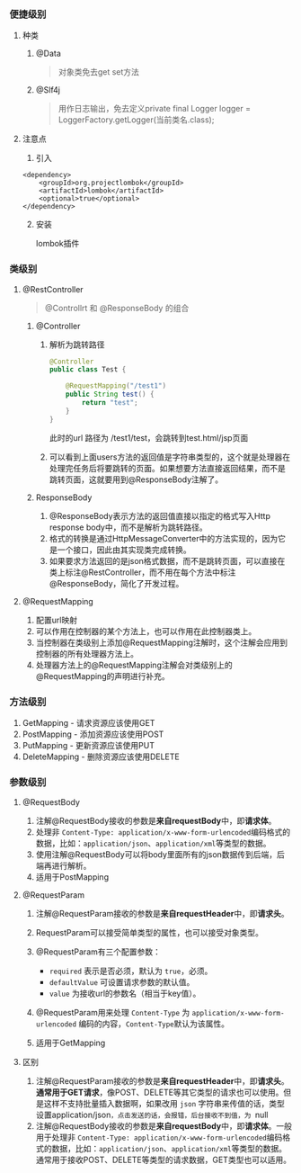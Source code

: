 ### 便捷级别

1. 种类
   1. @Data

      > 对象类免去get set方法

   2. @Slf4j

      > 用作日志输出，免去定义private final Logger logger = LoggerFactory.getLogger(当前类名.class);

2. 注意点

   1. 引入

   ```pom
   <dependency>
       <groupId>org.projectlombok</groupId>
       <artifactId>lombok</artifactId>
       <optional>true</optional>
   </dependency>
   ```

   2. 安装

      lombok插件



### 类级别

1. @RestController

   > @Controllrt 和  @ResponseBody 的组合

   1. @Controller

      1. 解析为跳转路径

         ```java
         @Controller
         public class Test {
         
             @RequestMapping("/test1")
             public String test() {
                 return "test";
             }
         }
         ```

         此时的url 路径为 /test1/test，会跳转到test.html/jsp页面

      2. 可以看到上面users方法的返回值是字符串类型的，这个就是处理器在处理完任务后将要跳转的页面。如果想要方法直接返回结果，而不是跳转页面，这就要用到@ResponseBody注解了。

   2. ResponseBody

      1. @ResponseBody表示方法的返回值直接以指定的格式写入Http response body中，而不是解析为跳转路径。
      2. 格式的转换是通过HttpMessageConverter中的方法实现的，因为它是一个接口，因此由其实现类完成转换。
      3. 如果要求方法返回的是json格式数据，而不是跳转页面，可以直接在类上标注@RestController，而不用在每个方法中标注@ResponseBody，简化了开发过程。

2. @RequestMapping

   1. 配置url映射
   2. 可以作用在控制器的某个方法上，也可以作用在此控制器类上。
   3. 当控制器在类级别上添加@RequestMapping注解时，这个注解会应用到控制器的所有处理器方法上。
   4. 处理器方法上的@RequestMapping注解会对类级别上的@RequestMapping的声明进行补充。



### 方法级别

1. GetMapping - 请求资源应该使用GET
2. PostMapping - 添加资源应该使用POST
3. PutMapping - 更新资源应该使用PUT
4. DeleteMapping - 删除资源应该使用DELETE



### 参数级别

1. @RequestBody

   1. 注解@RequestBody接收的参数是**来自requestBody**中，即**请求体**。
   2. 处理非 `Content-Type: application/x-www-form-urlencoded`编码格式的数据，比如：`application/json`、`application/xml`等类型的数据。
   3. 使用注解@RequestBody可以将body里面所有的json数据传到后端，后端再进行解析。
   4. 适用于PostMapping

2. @RequestParam

   1. 注解@RequestParam接收的参数是**来自requestHeader**中，即**请求头**。

   2. RequestParam可以接受简单类型的属性，也可以接受对象类型。

   3. @RequestParam有三个配置参数：

      - `required` 表示是否必须，默认为 `true`，必须。
      - `defaultValue` 可设置请求参数的默认值。
      - `value` 为接收url的参数名（相当于key值）。

   4. @RequestParam用来处理 `Content-Type` 为 `application/x-www-form-urlencoded` 编码的内容，`Content-Type`默认为该属性。

   5. 适用于GetMapping

      

3. 区别

   1. 注解@RequestParam接收的参数是**来自requestHeader**中，即**请求头**。**通常用于GET请求**，像POST、DELETE等其它类型的请求也可以使用。但是这样不支持批量插入数据啊，如果改用 `json` 字符串来传值的话，类型设置application/json`，点击发送的话，会报错，后台接收不到值，为 `null
   2. 注解@RequestBody接收的参数是**来自requestBody**中，即**请求体**。一般用于处理非 `Content-Type: application/x-www-form-urlencoded`编码格式的数据，比如：`application/json`、`application/xml`等类型的数据。通常用于接收POST、DELETE等类型的请求数据，GET类型也可以适用。

   













